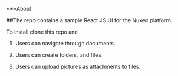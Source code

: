 ***About

##The repo contains a sample React.JS UI for the Nuxeo platform.

To install clone this repo and

1) Users can navigate through documents.

2) Users can create folders, and files.

3) Users can upload pictures as attachments to files.